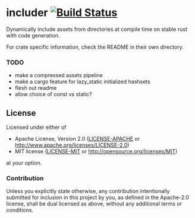 # includer [![Build Status](https://travis-ci.org/chippers/includer.svg?branch=master)](https://travis-ci.org/chippers/includer)

Dynamically include assets from directories at compile time on stable rust with code generation.

For crate specific information, check the README in their own directory.

### TODO

* make a compressed assets pipeline
* make a cargo feature for lazy_static initialized hashsets
* flesh out readme
* allow choice of const vs static?

## License

Licensed under either of

 * Apache License, Version 2.0 ([LICENSE-APACHE](LICENSE-APACHE) or http://www.apache.org/licenses/LICENSE-2.0)
 * MIT license ([LICENSE-MIT](LICENSE-MIT) or http://opensource.org/licenses/MIT)

at your option.

### Contribution

Unless you explicitly state otherwise, any contribution intentionally submitted
for inclusion in this project by you, as defined in the Apache-2.0 license,
shall be dual licensed as above, without any additional terms or conditions.
